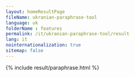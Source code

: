 ```yaml
---
layout: homeResultPage
fileName: ukranian-paraphrase-tool
language: uk
folderName : features
permalink: /it/ukranian-paraphrase-tool/result
lang: it
nointernationalization: true
sitemap: false
---
```

{% include result/paraphrase.html %}

<script src="/js/result/paraprashing.js" data-foldername="{{page.folderName}}" data-lang="{{page.lang}}"></script>